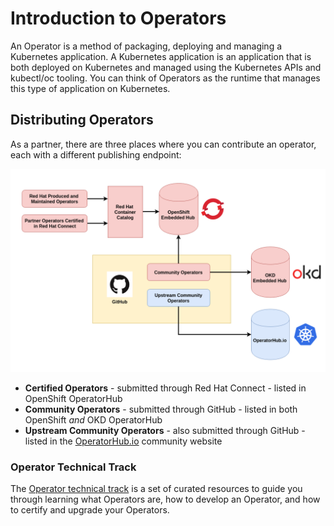 # Introduction to Operators

An Operator is a method of packaging, deploying and managing a Kubernetes application. A Kubernetes application is an application that is both deployed on Kubernetes and managed using the Kubernetes APIs and kubectl/oc tooling. You can think of Operators as the runtime that manages this type of application on Kubernetes.

## Distributing Operators

As a partner, there are three places where you can contribute an operator, each with a different publishing endpoint:

![](../.gitbook/assets/operator-publishing-paths-1.png)

* **Certified Operators** - submitted through Red Hat Connect - listed in OpenShift OperatorHub
* **Community Operators** - submitted through GitHub - listed in both OpenShift _and_ OKD OperatorHub
* **Upstream Community Operators** - also submitted through GitHub -  listed in the [OperatorHub.io](https://operatorhub.io)  community website

### Operator Technical Track

The [Operator technical track](https://redhat-connect.gitbook.io/red-hat-technical-tracks/operators) is a set of curated resources to guide you through learning what Operators are, how to develop an Operator, and how to certify and upgrade your Operators.&#x20;
